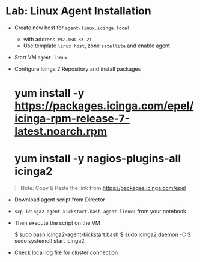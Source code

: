 Lab: Linux Agent Installation
=============================

* Create new host for `agent-linux.icinga.local`
    - with address `192.168.33.21`
    - Use template `linux host`, zone `satellite` and enable agent
* Start VM `agent-linux`
* Configure Icinga 2 Repository and install packages

    # yum install -y https://packages.icinga.com/epel/icinga-rpm-release-7-latest.noarch.rpm

    # yum install -y nagios-plugins-all icinga2

> Note: Copy & Paste the link from https://packages.icinga.com/epel

* Download agent script from Director
* `scp icinga2-agent-kickstart.bash agent-linux:` from your notebook
* Then execute the script on the VM

    $ sudo bash icinga2-agent-kickstart.bash
    $ sudo icinga2 daemon -C
    $ sudo systemctl start icinga2

* Check local log file for cluster connection
